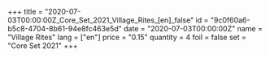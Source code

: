 +++
title = "2020-07-03T00:00:00Z_Core_Set_2021_Village_Rites_[en]_false"
id = "9c0f60a6-b5c8-4704-8b61-94e8fc463e5d"
date = "2020-07-03T00:00:00Z"
name = "Village Rites"
lang = ["en"]
price = "0.15"
quantity = 4
foil = false
set = "Core Set 2021"
+++
